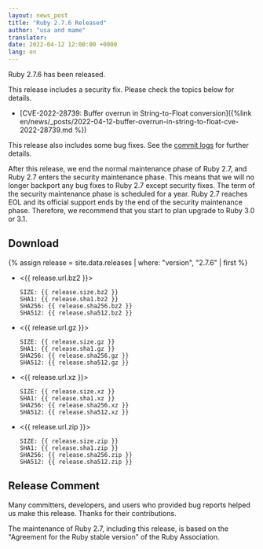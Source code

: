 ```yaml
---
layout: news_post
title: "Ruby 2.7.6 Released"
author: "usa and mame"
translator:
date: 2022-04-12 12:00:00 +0000
lang: en
---
```


Ruby 2.7.6 has been released.

This release includes a security fix.
Please check the topics below for details.

* [CVE-2022-28739: Buffer overrun in String-to-Float conversion]({%link en/news/_posts/2022-04-12-buffer-overrun-in-string-to-float-cve-2022-28739.md %})

This release also includes some bug fixes.
See the [commit logs](https://github.com/ruby/ruby/compare/v2_7_5...v2_7_6) for further details.

After this release, we end the normal maintenance phase of Ruby 2.7, and Ruby 2.7 enters the security maintenance phase.
This means that we will no longer backport any bug fixes to Ruby 2.7 except security fixes.
The term of the security maintenance phase is scheduled for a year.
Ruby 2.7 reaches EOL and its official support ends by the end of the security maintenance phase.
Therefore, we recommend that you start to plan upgrade to Ruby 3.0 or 3.1.

## Download

{% assign release = site.data.releases | where: "version", "2.7.6" | first %}

* <{{ release.url.bz2 }}>

      SIZE: {{ release.size.bz2 }}
      SHA1: {{ release.sha1.bz2 }}
      SHA256: {{ release.sha256.bz2 }}
      SHA512: {{ release.sha512.bz2 }}

* <{{ release.url.gz }}>

      SIZE: {{ release.size.gz }}
      SHA1: {{ release.sha1.gz }}
      SHA256: {{ release.sha256.gz }}
      SHA512: {{ release.sha512.gz }}

* <{{ release.url.xz }}>

      SIZE: {{ release.size.xz }}
      SHA1: {{ release.sha1.xz }}
      SHA256: {{ release.sha256.xz }}
      SHA512: {{ release.sha512.xz }}

* <{{ release.url.zip }}>

      SIZE: {{ release.size.zip }}
      SHA1: {{ release.sha1.zip }}
      SHA256: {{ release.sha256.zip }}
      SHA512: {{ release.sha512.zip }}

## Release Comment

Many committers, developers, and users who provided bug reports helped us make this release.
Thanks for their contributions.

The maintenance of Ruby 2.7, including this release, is based on the "Agreement for the Ruby stable version" of the Ruby Association.

